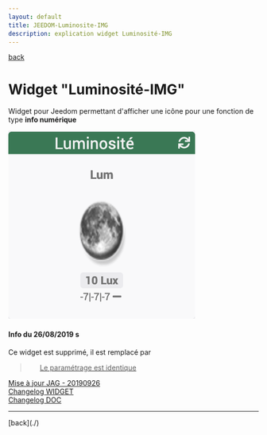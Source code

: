```yaml
---
layout: default
title: JEEDOM-Luminosite-IMG
description: explication widget Luminosité-IMG
---
```

[back](./)
# Widget "Luminosité-IMG" 

Widget pour Jeedom permettant d'afficher une icône pour une fonction de type <b>info numérique</b>
<p><img src="Img/RESULTAT%20-%20JEEDOM-Lum_IMG.png" alt="Resultat" /></p>

<h4 id="Taille">Info du 26/08/2019 s</h4>
Ce widget est supprimé, il est remplacé par <a href="JEEDOM-Lum_IMG_mini.html">
<blockquote>
        <ul>
            Le paramétrage est identique
        </ul>
</blockquote>

<dl>
    <dt>Mise à jour JAG - 20190926<br/>
    <a href="https://github.com/JEALG/JEEDOM-Luminosite-IMG/commits/master">Changelog WIDGET</a><br/>
    <a href="https://github.com/JEALG/JEEDOM-Widget_JAG-doc/commits/master">Changelog DOC</a></dt>
</dl>
<hr />
[back](./)